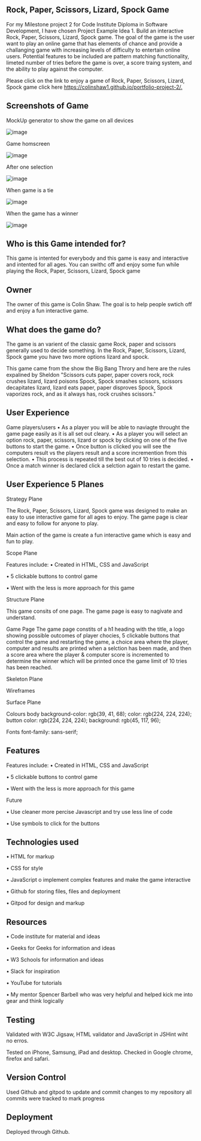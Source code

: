 Rock, Paper, Scissors, Lizard, Spock Game
--
For my Milestone project 2 for Code Institute Diploma in Software Development, I have chosen Project Example Idea 1. Build an interactive Rock, Paper, Scissors, Lizard, Spock game. The goal of the game is the user want to play an online game that has elements of chance and provide a challanging game with increasing levels of difficulty to entertain online users. Potential features to be included are pattern matching functionality, limeted number of tries before the game is over, a score traing system, and the ability to play against the computer.

Please click on the link to enjoy a game of Rock, Paper, Scissors, Lizard, Spock game click here <https://colinshaw1.github.io/portfolio-project-2/.>

Screenshots of Game
--
MockUp generator to show the game on all devices

![image](https://user-images.githubusercontent.com/56481190/158012781-b55c9036-19d4-44f0-b174-f0b88115882d.png)

Game homscreen

![image](https://user-images.githubusercontent.com/56481190/158012848-99ed2052-e5a6-4893-881b-d7368a916c0f.png)

After one selection

![image](https://user-images.githubusercontent.com/56481190/158012873-2c01a118-1d96-44d0-b60c-82ac9f0c050b.png)

When game is a tie

![image](https://user-images.githubusercontent.com/56481190/158012896-9bcfac3d-a976-4bc4-bc38-a3d05ef212ba.png)

When the game has a winner 

![image](https://user-images.githubusercontent.com/56481190/158012928-ebb3af1b-3749-4e3f-86aa-8c87381ccc03.png)

Who is this Game intended for?
--

This game is intented for everybody and this game is easy and interactive and intented for all ages. You can swithc off and enjoy some fun while playing the Rock, Paper, Scissors, Lizard, Spock game

Owner
--

The owner of this game is Colin Shaw. The goal is to help people swtich off and enjoy a fun interactive game.

What does the game do?
--

The game is an varient of the classic game Rock, paper and scissors generally used to decide something. In the Rock, Paper, Scissors, Lizard, Spock game you have two more options lizard and spock. 

This game came from the show the Big Bang Throry and here are the rules expalined by Sheldon "Scissors cuts paper, paper covers rock, rock crushes lizard, lizard poisons Spock, Spock smashes scissors, scissors decapitates lizard, lizard eats paper, paper disproves Spock, Spock vaporizes rock, and as it always has, rock crushes scissors."

User Experience
--

Game players/users
• As a player you will be able to naviagte throught the game page easily as it is all set out cleary.
• As a player you will select an option rock, paper, scissors, lizard or spock by clicking on one of the five buttons to start the game.
• Once button is clicked you will see the computers result vs the players result and a score incremention from this selection.
• This process is repeated till the best out of 10 tries is decided.
• Once a match winner is declared click a selction again to restart the game. 

User Experience 5 Planes
--

Strategy Plane

The Rock, Paper, Scissors, Lizard, Spock game was designed to make an easy to use interactive game for all ages to enjoy. The game page is clear and easy to follow for anyone to play. 

Main action of the game is create a fun interactive game which is easy and fun to play. 

Scope Plane

Features include:
•	Created in HTML, CSS and JavaScript

•	5 clickable buttons to control game

• Went with the less is more approach for this game	

Structure Plane

This game consits of one page. The game page is easy to nagivate and understand.

Game Page
The game page constits of a h1 heading with the title, a logo showing possible outcomes of player chocies, 5 clickable buttons that control the game and restarting the game, a choice area where the player, computer and results are printed when a selction has been made, and then a score area where the player & computer score is incremented to determine the winner which will be printed once the game limit of 10 tries has been reached.

Skeleton Plane

Wireframes


Surface Plane

Colours
body
    background-color: rgb(39, 41, 68);
    color: rgb(224, 224, 224);
button
    color: rgb(224, 224, 224);
    background: rgb(45, 117, 96);
    
Fonts
    font-family: sans-serif;
    
Features
--

Features include:
•	Created in HTML, CSS and JavaScript

•	5 clickable buttons to control game

• Went with the less is more approach for this game	

Future

• Use cleaner more percise Javascript and try use less line of code

• Use symbols to click for the buttons

Technologies used
--

• HTML for markup

• CSS for style

• JavaScript o implement complex features and make the game interactive

• Github for storing files, files and deployment 

• Gitpod for design and markup


Resources
--

• Code institute for material and ideas

• Geeks for Geeks for information and ideas 
 
• W3 Schools for information and ideas

• Slack for inspiration

• YouTube for tutorials

• My mentor Spencer Barbell who was very helpful and helped kick me into gear and think logically

Testing
--

Validated with W3C Jigsaw, HTML validator and JavaScript in JSHint wiht no erros. 

Tested on iPhone, Samsung, iPad and desktop. Checked in Google chrome, firefox and safari.

Version Control
--

Used Github and gitpod to update and commit changes to my repository all commits were tracked to mark progress

Deployment
--

Deployed through Github.
